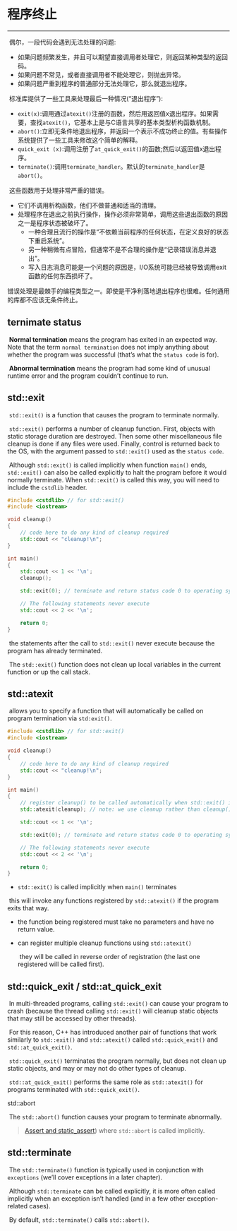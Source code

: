 # 程序终止

---

​		偶尔，一段代码会遇到无法处理的问题:

- 如果问题频繁发生，并且可以期望直接调用者处理它，则返回某种类型的返回码。
- 如果问题不常见，或者直接调用者不能处理它，则抛出异常。
- 如果问题严重到程序的普通部分无法处理它，那么就退出程序。

​		标准库提供了一些工具来处理最后一种情况(“退出程序”):

- ``exit(x)``:调用通过``atexit()``注册的函数，然后用返回值x退出程序。如果需要，查找``atexit()``，它基本上是与C语言共享的基本类型析构函数机制。
- `abort()`:立即无条件地退出程序，并返回一个表示不成功终止的值。有些操作系统提供了一些工具来修改这个简单的解释。
- `quick_exit (x)`:调用注册了``at_quick_exit()``的函数;然后以返回值x退出程序。
- `terminate()`:调用`terminate_handler`。默认的`terminate_handler`是`abort()`。

​		这些函数用于处理非常严重的错误。

- 它们不调用析构函数，他们不做普通和适当的清理。
- 处理程序在退出之前执行操作，操作必须非常简单，调用这些退出函数的原因之一是程序状态被破坏了。
  - 一种合理且流行的操作是“不依赖当前程序的任何状态，在定义良好的状态下重启系统”。
  - 另一种稍微有点冒险，但通常不是不合理的操作是“记录错误消息并退出”。
  - 写入日志消息可能是一个问题的原因是，I/O系统可能已经被导致调用exit函数的任何东西损坏了。

​		错误处理是最棘手的编程类型之一。即使是干净利落地退出程序也很难。任何通用的库都不应该无条件终止。



## ternimate status

​		**Normal termination** means the program has exited in an expected way. Note that the term `normal termination` does not imply anything about whether the program was successful (that’s what the `status code` is for). 

​		**Abnormal termination** means the program had some kind of unusual runtime error and the program couldn’t continue to run. 

## std::exit

​		`std::exit()` is a function that causes the program to terminate normally. 



​		`std::exit()` performs a number of cleanup function. First, objects with static storage duration are destroyed. Then some other miscellaneous file cleanup is done if any files were used. Finally, control is returned back to the OS, with the argument passed to `std::exit()` used as the `status code`.

​		Although `std::exit()` is called implicitly when function `main()` ends, `std::exit()` can also be called explicitly to halt the program before it would normally terminate. When `std::exit()` is called this way, you will need to include the `cstdlib` header.

```c++
#include <cstdlib> // for std::exit()
#include <iostream>

void cleanup()
{
    // code here to do any kind of cleanup required
    std::cout << "cleanup!\n";
}

int main()
{
    std::cout << 1 << '\n';
    cleanup();

    std::exit(0); // terminate and return status code 0 to operating system

    // The following statements never execute
    std::cout << 2 << '\n';

    return 0;
}
```

​		 the statements after the call to `std::exit()` never execute because the program has already terminated.

​		The `std::exit()` function does not clean up local variables in the current function or up the call stack.



## std::atexit

​		 allows you to specify a function that will automatically be called on program termination via `std:exit()`.

```c++
#include <cstdlib> // for std::exit()
#include <iostream>

void cleanup()
{
    // code here to do any kind of cleanup required
    std::cout << "cleanup!\n";
}

int main()
{
    // register cleanup() to be called automatically when std::exit() is called
    std::atexit(cleanup); // note: we use cleanup rather than cleanup() since we're not making a function call to cleanup() right now

    std::cout << 1 << '\n';

    std::exit(0); // terminate and return status code 0 to operating system

    // The following statements never execute
    std::cout << 2 << '\n';

    return 0;
}
```

-  `std::exit()` is called implicitly when `main()` terminates

  ​	 this will invoke any functions registered by `std::atexit()` if the program exits that way.

- the function being registered must take no parameters and have no return value.

- can register multiple cleanup functions using `std::atexit()`

  ​	they will be called in reverse order of registration (the last one registered will be called first).



## std::quick_exit / std::at_quick_exit

​		In multi-threaded programs, calling `std::exit()` can cause your program to crash (because the thread calling `std::exit()` will cleanup static objects that may still be accessed by other threads).

​		 For this reason, C++ has introduced another pair of functions that work similarly to `std::exit()` and `std::atexit()` called `std::quick_exit()` and `std::at_quick_exit()`. 

​		`std::quick_exit()` terminates the program normally, but does not clean up static objects, and may or may not do other types of cleanup. 

​		`std::at_quick_exit()` performs the same role as `std::atexit()` for programs terminated with `std::quick_exit()`.



std::abort 

​		The `std::abort()` function causes your program to terminate abnormally. 

> [Assert and static_assert](https://www.learncpp.com/cpp-tutorial/assert-and-static_assert/)) where `std::abort` is called implicitly.



## std::terminate

​		The `std::terminate()` function is typically used in conjunction with `exceptions` (we’ll cover exceptions in a later chapter).

​		Although `std::terminate` can be called explicitly, it is more often called implicitly when an exception isn’t handled (and in a few other exception-related cases).

​		By default, `std::terminate()` calls `std::abort()`.